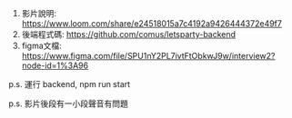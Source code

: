 1. 影片說明: https://www.loom.com/share/e24518015a7c4192a9426444372e49f7
2. 後端程式碼: https://github.com/comus/letsparty-backend
3. figma文檔: https://www.figma.com/file/SPU1nY2PL7ivtFtObkwJ9w/interview2?node-id=1%3A96

p.s. 運行 backend, npm run start

p.s. 影片後段有一小段聲音有問題
